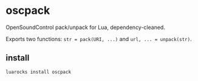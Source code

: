 oscpack
=======

OpenSoundControl pack/unpack for Lua, dependency-cleaned.

Exports two functions: `str = pack(URI, ...)` and `url, ... = unpack(str)`.

install
-------

    luarocks install oscpack

